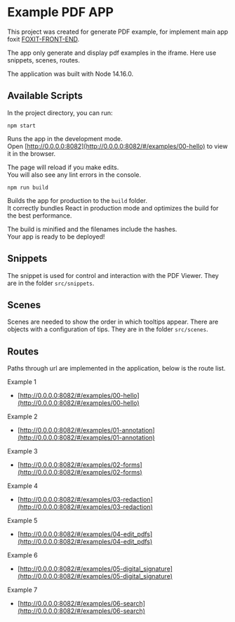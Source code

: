 # Example PDF APP

This project was created for generate PDF example, for implement main app foxit [FOXIT-FRONT-END](https://github.com/Halo-Lab/foxit-front-end).

The app only generate and display pdf examples in the iframe. Here use snippets, scenes, routes.

The application was built with Node 14.16.0.

## Available Scripts

In the project directory, you can run:

```
npm start
```

Runs the app in the development mode.\
Open [http://0.0.0.0:8082](http://0.0.0.0:8082/#/examples/00-hello) to view it in the browser.

The page will reload if you make edits.\
You will also see any lint errors in the console.

```
npm run build
```

Builds the app for production to the `build` folder.\
It correctly bundles React in production mode and optimizes the build for the best performance.

The build is minified and the filenames include the hashes.\
Your app is ready to be deployed!

## Snippets 

The snippet is used for control and interaction with the PDF Viewer. They are in the folder `src/snippets`.

## Scenes 

Scenes are needed to show the order in which tooltips appear. There are objects with a configuration of tips.
They are in the folder `src/scenes`.

## Routes

Paths through url are implemented in the application, below is the route list.

Example 1 
* [http://0.0.0.0:8082/#/examples/00-hello](http://0.0.0.0:8082/#/examples/00-hello)

Example 2
* [http://0.0.0.0:8082/#/examples/01-annotation](http://0.0.0.0:8082/#/examples/01-annotation)

Example 3
* [http://0.0.0.0:8082/#/examples/02-forms](http://0.0.0.0:8082/#/examples/02-forms)

Example 4
* [http://0.0.0.0:8082/#/examples/03-redaction](http://0.0.0.0:8082/#/examples/03-redaction)

Example 5
* [http://0.0.0.0:8082/#/examples/04-edit_pdfs](http://0.0.0.0:8082/#/examples/04-edit_pdfs)

Example 6
* [http://0.0.0.0:8082/#/examples/05-digital_signature](http://0.0.0.0:8082/#/examples/05-digital_signature)

Example 7
* [http://0.0.0.0:8082/#/examples/06-search](http://0.0.0.0:8082/#/examples/06-search)

